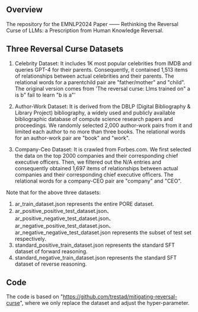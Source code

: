 ## Overview
The repository for the EMNLP2024 Paper —— Rethinking the Reversal Curse of LLMs: a Prescription from Human Knowledge Reversal.

## Three Reversal Curse Datasets
1. Celebrity Dataset: It includes 1K most popular celebrities from IMDB and queries GPT-4 for their parents. Consequently, it contained 1,513 items of relationships between actual celebrities
and their parents. The relational words for a parentchild pair are "father/mother" and "child". The original version comes from 'The reversal curse: Llms trained on" a is b" fail to learn "b is a"'

2. Author-Work Dataset: It is derived from the DBLP (Digital Bibliography & Library Project) bibliography, a widely used and publicly available bibliographic database of compute science research papers and proceedings. We randomly selected 2,000 author-work pairs from it and limited each author to no more than three books. The relational words for an author-work pair are "book" and "work".

3. Company-Ceo Dataset: It is crawled from Forbes.com. We first selected the data on the top 2000 companies and their corresponding chief executive officers. Then, we filtered out the N/A entries and consequently obtained 1,697 items of relationships between actual companies and their corresponding chief executive officers. The relational words for a company-CEO pair are "company" and "CEO".

Note that for the above three datasets:
1. ar_train_dataset.json represents the entire PORE dataset.
2. ar_positive_positive_test_dataset.json、ar_positive_negative_test_dataset.json、ar_negative_positive_test_dataset.json、ar_negative_negative_test_dataset.json represents the subset of test set respectively.
3. standard_positive_train_dataset.json represents the standard SFT dataset of forward reasoning.
4. standard_negative_train_dataset.json represents the standard SFT dataset of reverse reasoning.


## Code
The code is based on "https://github.com/trestad/mitigating-reversal-curse", where we only replace the dataset and adjust the hyper-parameter.
